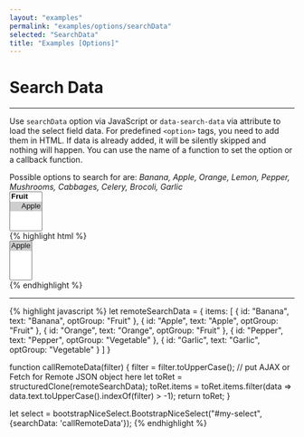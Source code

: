 ```yaml
---
layout: "examples"
permalink: "examples/options/searchData"
selected: "SearchData"
title: "Examples [Options]"
---
```


# **Search Data**

---

Use `searchData` option via JavaScript or `data-search-data` via attribute to load the select field data. For predefined `<option>` tags, you need to add them in HTML. If data is already added, it will be silently skipped and nothing will happen. You can use the name of a function to set the option or a callback function. 

<div class="alert alert-light d-flex justify-content-start align-items-center font-size-13" role="alert">
        <i class="fa-solid fa-circle-info pe-2"></i>Possible options to search for are: <i class="ms-2">Banana, Apple, Orange, Lemon, Pepper, Mushrooms, Cabbages, Celery, Brocoli, Garlic</i>
</div>

<div class="container my-4 border rounded p-0">
    <div class="p-5 border-bottom">
        <select id="option-searchdata" multiple="multiple">
            <optgroup label="Fruit">
                <option value="Apple" selected="selected">Apple</option>
            </optgroup>
        </select>
    </div>
    <div class="bg-highlight rounded">
{% highlight html %}
<div class="container">
    <select id="my-select" multiple="multiple">
        <option value="Apple" selected="selected">Apple</option>
    </select>
</div>
{% endhighlight %}
<hr>
{% highlight javascript %}
let remoteSearchData = {
    items: [
        {
          id: "Banana",
          text: "Banana",
          optGroup: "Fruit"
        },
        {
          id: "Apple",
          text: "Apple",
          optGroup: "Fruit"
        },
        {
          id: "Orange",
          text: "Orange",
          optGroup: "Fruit"
        },
        {
          id: "Pepper",
          text: "Pepper",
          optGroup: "Vegetable"
        },
        {
          id: "Garlic",
          text: "Garlic",
          optGroup: "Vegetable"
        }
    ]
}

function callRemoteData(filter) {
    filter = filter.toUpperCase();
    // put AJAX or Fetch for Remote JSON object here
    let toRet = structuredClone(remoteSearchData);
    toRet.items = toRet.items.filter(data => data.text.toUpperCase().indexOf(filter) > -1);
    return toRet;
}

let select = bootstrapNiceSelect.BootstrapNiceSelect("#my-select", {searchData: 'callRemoteData'});
{% endhighlight %}
    </div>
</div>
